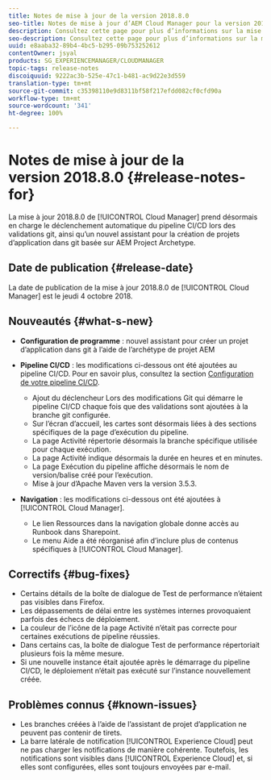```yaml
---
title: Notes de mise à jour de la version 2018.8.0
seo-title: Notes de mise à jour d’AEM Cloud Manager pour la version 2018.8.0
description: Consultez cette page pour plus d’informations sur la mise à jour 2018.8.0 de Cloud Manager.
seo-description: Consultez cette page pour plus d’informations sur la mise à jour 2018.8.0 d’AEM Cloud Manager.
uuid: e8aaba32-89b4-4bc5-b295-09b753252612
contentOwner: jsyal
products: SG_EXPERIENCEMANAGER/CLOUDMANAGER
topic-tags: release-notes
discoiquuid: 9222ac3b-525e-47c1-b481-ac9d22e3d559
translation-type: tm+mt
source-git-commit: c35398110e9d8311bf58f217efdd082cf0cfd90a
workflow-type: tm+mt
source-wordcount: '341'
ht-degree: 100%

---
```



# Notes de mise à jour de la version 2018.8.0 {#release-notes-for}

La mise à jour 2018.8.0 de [!UICONTROL Cloud Manager] prend désormais en charge le déclenchement automatique du pipeline CI/CD lors des validations git, ainsi qu’un nouvel assistant pour la création de projets d’application dans git basée sur AEM Project Archetype.

## Date de publication {#release-date}

La date de publication de la mise à jour 2018.8.0 de [!UICONTROL Cloud Manager] est le jeudi 4 octobre 2018.

## Nouveautés {#what-s-new}

* **Configuration de programme** : nouvel assistant pour créer un projet d’application dans git à l’aide de l’archétype de projet AEM

* **Pipeline CI/CD** : les modifications ci-dessous ont été ajoutées au pipeline CI/CD. Pour en savoir plus, consultez la section [Configuration de votre pipeline CI/CD](configuring-pipeline.md).

   * Ajout du déclencheur Lors des modifications Git qui démarre le pipeline CI/CD chaque fois que des validations sont ajoutées à la branche git configurée.
   * Sur l’écran d’accueil, les cartes sont désormais liées à des sections spécifiques de la page d’exécution du pipeline.
   * La page Activité répertorie désormais la branche spécifique utilisée pour chaque exécution.
   * La page Activité indique désormais la durée en heures et en minutes.
   * La page Exécution du pipeline affiche désormais le nom de version/balise créé pour l’exécution.
   * Mise à jour d’Apache Maven vers la version 3.5.3.

* **Navigation** : les modifications ci-dessous ont été ajoutées à [!UICONTROL Cloud Manager].

   * Le lien Ressources dans la navigation globale donne accès au Runbook dans Sharepoint.
   * Le menu Aide a été réorganisé afin d’inclure plus de contenus spécifiques à [!UICONTROL Cloud Manager].

## Correctifs {#bug-fixes}

* Certains détails de la boîte de dialogue de Test de performance n’étaient pas visibles dans Firefox.
* Les dépassements de délai entre les systèmes internes provoquaient parfois des échecs de déploiement.
* La couleur de l’icône de la page Activité n’était pas correcte pour certaines exécutions de pipeline réussies.
* Dans certains cas, la boîte de dialogue Test de performance répertoriait plusieurs fois la même mesure.
* Si une nouvelle instance était ajoutée après le démarrage du pipeline CI/CD, le déploiement n’était pas exécuté sur l’instance nouvellement créée.

## Problèmes connus {#known-issues}

* Les branches créées à l’aide de l’assistant de projet d’application ne peuvent pas contenir de tirets.
* La barre latérale de notification [!UICONTROL Experience Cloud] peut ne pas charger les notifications de manière cohérente. Toutefois, les notifications sont visibles dans [!UICONTROL Experience Cloud] et, si elles sont configurées, elles sont toujours envoyées par e-mail.

